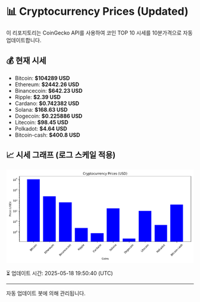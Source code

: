 
# 📊 Cryptocurrency Prices (Updated)

이 리포지토리는 CoinGecko API를 사용하여 코인 TOP 10 시세를 10분가격으로 자동 업데이트합니다.

## 💰 현재 시세
- Bitcoin: **$104289 USD**
- Ethereum: **$2442.26 USD**
- Binancecoin: **$642.23 USD**
- Ripple: **$2.39 USD**
- Cardano: **$0.742382 USD**
- Solana: **$168.63 USD**
- Dogecoin: **$0.225886 USD**
- Litecoin: **$98.45 USD**
- Polkadot: **$4.64 USD**
- Bitcoin-cash: **$400.8 USD**

## 📈 시세 그래프 (로그 스케일 적용)
![Crypto Prices](crypto_prices.png)

⏳ 업데이트 시간: 2025-05-18 19:50:40 (UTC)

---
자동 업데이트 봇에 의해 관리됩니다.

